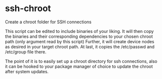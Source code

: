 # ssh-chroot
Create a chroot folder for SSH connections

This script can be edited to include binaries of your liking.
It will then copy the binaries and their corresponding dependencies to your chosen chroot path (only argument read by this script)
Further, it will create device nodes as desired in your target chroot path.
At last, it copies the /etc/passwd and /etc/group file there.

The point of it is to easily set up a chroot directory for ssh connections, also it can be hooked to your package manager of choice to update the chroot after system updates.
